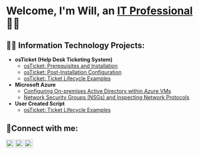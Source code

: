 <h1>Welcome, I'm Will, an <a href="https://linkedin.com/in/william-calle">IT Professional</a>👨‍💻</h1>

<h2>👨‍💻 Information Technology Projects:</h2>

- <b>osTicket (Help Desk Ticketing System)</b>
  - [osTicket: Prerequisites and Installation](https://github.com/CopaceticWill/osticket-prereqs)
  - [osTicket: Post-Installation Configuration](https://github.com/CopaceticWill/post-install-config)
  - [osTicket: Ticket Lifecycle Examples](https://github.com/CopaceticWill/ticket-lifecycle)
- <b>Microsoft Azure</b>
  - [Configuring On-premises Active Directory within Azure VMs](https://github.com/CopaceticWill/configure-ad)
  - [Network Security Groups (NSGs) and Inspecting Network Protocols](https://github.com/CopaceticWill/azure-network-protocols)
- <b>User Created Script</b>
  - [osTicket: Ticket Lifecycle Examples](https://github.com/CopaceticWill/ticket-lifecycle)

<h2>🤳Connect with me:</h2>

[<img align="left" alt="Josh | Twitter" width="22px" src="https://cdn.jsdelivr.net/npm/simple-icons@v3/icons/twitter.svg" />][twitter]
[<img align="left" alt="Josh | LinkedIn" width="22px" src="https://cdn.jsdelivr.net/npm/simple-icons@v3/icons/linkedin.svg" />][linkedin]
[<img align="left" alt="Josh | Instagram" width="22px" src="https://cdn.jsdelivr.net/npm/simple-icons@v3/icons/instagram.svg" />][instagram]

[twitter]: https://twitter.com/copacetic_will
[instagram]: https://www.instagram.com/copacetic.will/
[linkedin]: https://www.linkedin.com/in/william-calle/
